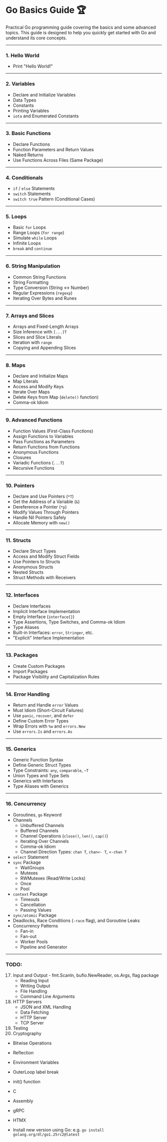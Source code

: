 # Go Basics Guide 🏆

Practical Go programming guide covering the basics and some advanced topics. This guide is designed to help you quickly get started with Go and understand its core concepts.

---

### 1. Hello World

- Print "Hello World!"

---

### 2. Variables

- Declare and Initialize Variables
- Data Types
- Constants
- Printing Variables
- `iota` and Enumerated Constants

---

### 3. Basic Functions

- Declare Functions
- Function Parameters and Return Values
- Naked Returns
- Use Functions Across Files (Same Package)

---

### 4. Conditionals

- `if` / `else` Statements
- `switch` Statements
- `switch true` Pattern (Conditional Cases)

---

### 5. Loops

- Basic `for` Loops
- Range Loops (`for range`)
- Simulate `while` Loops
- Infinite Loops
- `break` and `continue`

---

### 6. String Manipulation

- Common String Functions
- String Formatting
- Type Conversion (String ↔ Number)
- Regular Expressions (`regexp`)
- Iterating Over Bytes and Runes

---

### 7. Arrays and Slices

- Arrays and Fixed-Length Arrays
- Size Inference with `[...]T`
- Slices and Slice Literals
- Iteration with `range`
- Copying and Appending Slices

---

### 8. Maps

- Declare and Initialize Maps
- Map Literals
- Access and Modify Keys
- Iterate Over Maps
- Delete Keys from Map (`delete()` function)
- Comma-ok Idiom

---

### 9. Advanced Functions

- Function Values (First-Class Functions)
- Assign Functions to Variables
- Pass Functions as Parameters
- Return Functions from Functions
- Anonymous Functions
- Closures
- Variadic Functions (`...T`)
- Recursive Functions

---

### 10. Pointers

- Declare and Use Pointers (`*T`)
- Get the Address of a Variable (`&`)
- Dereference a Pointer (`*p`)
- Modify Values Through Pointers
- Handle Nil Pointers Safely
- Allocate Memory with `new()`

---

### 11. Structs

- Declare Struct Types
- Access and Modify Struct Fields
- Use Pointers to Structs
- Anonymous Structs
- Nested Structs
- Struct Methods with Receivers

---

### 12. Interfaces

- Declare Interfaces
- Implicit Interface Implementation
- Empty Interface (`interface{}`)
- Type Assertions, Type Switches, and Comma-ok Idiom
- Type Aliases
- Built-in Interfaces: `error`, `Stringer`, etc.
- "Explicit" Interface Implementation

---

### 13. Packages

- Create Custom Packages
- Import Packages
- Package Visibility and Capitalization Rules

---

### 14. Error Handling

- Return and Handle `error` Values
- Must Idiom (Short-Circuit Failures)
- Use `panic`, `recover`, and `defer`
- Define Custom Error Types
- Wrap Errors with `%w` and `errors.New`
- Use `errors.Is` and `errors.As`

---

### 15. Generics

- Generic Function Syntax
- Define Generic Struct Types
- Type Constraints: `any`, `comparable`, `~T`
- Union Types and Type Sets
- Generics with Interfaces
- Type Aliases with Generics

---

### 16. Concurrency

- Goroutines, `go` Keyword
- Channels
  - Unbuffered Channels
  - Buffered Channels
  - Channel Operations (`close()`, `len()`, `cap()`)
  - Iterating Over Channels
  - Comma-ok Idiom
  - Channel Direction Types: `chan T`, `chan<- T`, `<-chan T`
- `select` Statement
- `sync` Package
  - WaitGroups
  - Mutexes
  - RWMutexes (Read/Write Locks)
  - Once
  - Pool
- `context` Package
  - Timeouts
  - Cancellation
  - Passing Values
- `sync/atomic` Package
- Deadlocks, Race Conditions (`-race` flag), and Goroutine Leaks
- Concurrency Patterns
  - Fan-in
  - Fan-out
  - Worker Pools
  - Pipeline and Generator

---

### TODO:

17. Input and Output - fmt.Scanln, bufio.NewReader, os.Args, flag package
    - Reading Input
    - Writing Output
    - File Handling
    - Command Line Arguments
18. HTTP Servers
    - JSON and XML Handling
    - Data Fetching
    - HTTP Server
    - TCP Server
19. Testing
20. Cryptography

- Bitwise Operations
- Reflection
- Environment Variables
- OuterLoop label break
- init() function
- C
- Assembly
- gRPC
- HTMX

- Install new version using Go: e.g. `go install golang.org/dl/go1.25rc2@latest`
